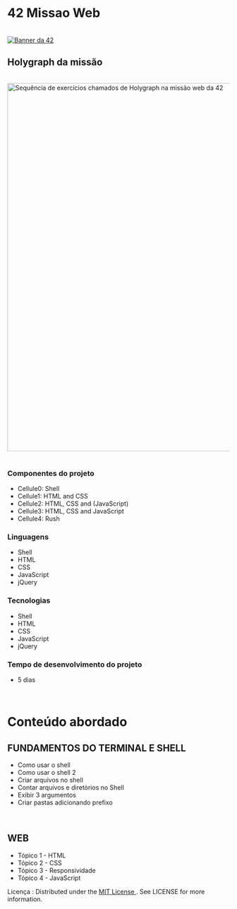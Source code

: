 <h1> 42 Missao Web</h1>
<br>
<a href="https://www.42sp.org.br/geral-missao-web">
<img src="https://github.com/RenWro/42Missao/assets/134458911/897a58b9-979a-4821-936d-e7a8157f229e" alt="Banner da 42">
</a>
<br>
<h2>Holygraph da missão</h2>
<br>
<img width="834" src="https://github.com/RenWro/42Missao/assets/134458911/40e40a03-fa33-48a1-b499-611a49fe6b01" alt="Sequência de exercícios chamados de Holygraph na missão web da 42" style="display: block; margin: auto;">
<br>
<h3>Componentes do projeto </h3>
<ul> 
  <li>Cellule0: Shell</li>
 <li>Cellule1: HTML and CSS</li>
 <li>Cellule2: HTML, CSS and (JavaScript)</li>
 <li>Cellule3: HTML, CSS and JavaScript</li>
 <li>Cellule4: Rush</li>
 </ul>

<h3>Linguagens </h3>
<ul> 
  <li>Shell</li>
  <li>HTML</li>
  <li>CSS</li>
  <li>JavaScript</li>
  <li>jQuery</li>
</ul>

<h3>Tecnologias </h3>
<ul>
 <li>Shell</li>
 <li>HTML</li>
 <li>CSS</li>
 <li>JavaScript</li>
 <li>jQuery</li>
</ul>


<h3>Tempo de desenvolvimento do projeto</h3> 
<ul>
  <li>5 dias</li>
</ul>
<br>
<h1>Conteúdo abordado</h1>

<h2> FUNDAMENTOS DO TERMINAL E SHELL </h2>
<ul>
  <li>Como usar o shell</li>
  <li>Como usar o shell 2 </li>
  <li>Criar arquivos no shell</li>
  <li>Contar arquivos e diretòrios no Shell</li>
  <li>Exibir 3 argumentos</li>
  <li>Criar pastas adicionando prefixo</li>
</ul>
<br>
<h2> WEB </h2>
<ul>
  <li>Tópico 1 - HTML</li>
  <li>Tópico 2 - CSS</li>
  <li>Tópico 3 - Responsividade</li>
  <li>Tópico 4 - JavaScript</li>
</ul>

Licença : Distributed under the <a href="https://choosealicense.com/licenses/mit/">  MIT License </a>. See LICENSE for more information.
